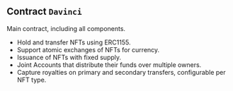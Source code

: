 ## Contract `Davinci`

Main contract, including all components.

- Hold and transfer NFTs using ERC1155.
- Support atomic exchanges of NFTs for currency.
- Issuance of NFTs with fixed supply.
- Joint Accounts that distribute their funds over multiple owners.
- Capture royalties on primary and secondary transfers, configurable per NFT type.





